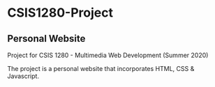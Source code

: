 # CSIS1280-Project

## Personal Website

Project for CSIS 1280 - Multimedia Web Development (Summer 2020)

The project is a personal website that incorporates HTML, CSS & Javascript.
